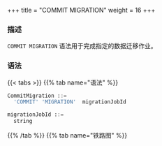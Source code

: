 +++
title = "COMMIT MIGRATION"
weight = 16
+++

### 描述

`COMMIT MIGRATION` 语法用于完成指定的数据迁移作业。

### 语法

{{< tabs >}}
{{% tab name="语法" %}}
```sql
CommitMigration ::=
  'COMMIT' 'MIGRATION'  migrationJobId 

migrationJobId ::=
  string
```
{{% /tab %}}
{{% tab name="铁路图" %}}
<iframe frameborder="0" name="diagram" id="diagram" width="100%" height="100%"></iframe>
{{% /tab %}}
{{< /tabs >}}

### 补充说明

- `migrationJobId` 需要通过 [SHOW MIGRATION LIST](/cn/user-manual/shardingsphere-proxy/distsql/syntax/ral/migration/show-migration-list/) 语法查询获得

### 示例

- 完成指定的数据迁移作业

```sql
COMMIT MIGRATION 'j010180026753ef0e25d3932d94d1673ba551';
```

### 保留字

`COMMIT`、`MIGRATION`

### 相关链接

- [保留字](/cn/user-manual/shardingsphere-proxy/distsql/syntax/reserved-word/)
- [SHOW MIGRATION LIST](/cn/user-manual/shardingsphere-proxy/distsql/syntax/ral/migration/show-migration-list/)